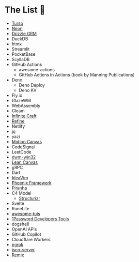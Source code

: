 # The List 💝

* [Turso](https://turso.tech/)
* [Neon](https://neon.tech/)
* [Drizzle ORM](https://orm.drizzle.team/)
* DuckDB
* htmx
* Streamlit
* PocketBase
* ScyllaDB
* GitHub Actions
  * awesome-actions
  * GitHub Actions in Actions (book by Manning Publications)
* Deno
  * Deno Deploy
  * Deno KV
* Fly.io
* GlazeWM
* WebAssembly
* Gleam
* [Infinite Craft](https://neal.fun/infinite-craft/)
* [Refine](https://refine.dev/)
* Netlify
* jq
* yazi
* [Motion Canvas](https://motioncanvas.io/)
* CodeSignal
* LeetCode
* [dwm-win32](https://github.com/prabirshrestha/dwm-win32)
* [Lean Canvas](https://www.leanfoundry.com/tools/lean-canvas)
* gRPC
* Dart
* [IdeaVim](https://github.com/JetBrains/ideavim)
* [Phoenix Framework](https://www.phoenixframework.org/)
* [Piranha](https://github.com/uber/piranha)
* C4 Model
  * [Structurizr](https://structurizr.com/)
* Svelte
* RuneLite
* [awesome-tuis](https://github.com/rothgar/awesome-tuis)
* [1Password Developers Tools](https://1password.com/developers)
* dogshell
* OpenAI APIs
* GitHub Copilot
* Cloudflare Workers
* [ngrok](https://ngrok.com/)
* [json-server](https://github.com/typicode/json-server)
* [Remix](https://remix.run/)
